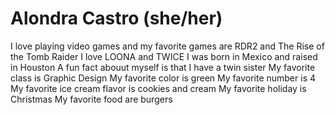# Alondra Castro (she/her)
I love playing video games and my favorite games are RDR2 and The Rise of the Tomb Raider
I love LOONA and TWICE 
I was born in Mexico and raised in Houston 
A fun fact abouut myself is that I have a twin sister
My favorite class is Graphic Design
My favorite color is green
My favorite number is 4
My favorite ice cream flavor is cookies and cream
My favorite holiday is Christmas
My favorite food are burgers
